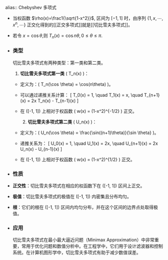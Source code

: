 alias:: Chebyshev 多项式

- 当权函数 $\rho(x)=\frac1{\sqrt{1-x^2}}$, 区间为 $[-1,1]$ 时，由序列 $\{1,x,\cdots,x^n,\cdots\}$ 正交化得到的[[正交多项式]]就是[[切比雪夫多项式]]。
- 若令 $x=\cos\theta$,则 $T_n(x)=\cos n\theta,0\leq\theta\leq\pi.$
- ### 类型
  切比雪夫多项式有两种类型：第一类和第二类。
  
  1. **切比雪夫多项式第一类** \( T_n(x) \)：
	- 定义为：\( T_n(\cos \theta) = \cos(n\theta) \)。
	- 可以通过递推关系计算：
	  \[ T_0(x) = 1, \quad T_1(x) = x, \quad T_{n+1}(x) = 2x T_n(x) - T_{n-1}(x) \]
	- 在 \([-1, 1]\) 上相对于权函数 \( w(x) = (1-x^2)^{-1/2} \) 正交。
	  
	  2. **切比雪夫多项式第二类** \( U_n(x) \)：
	- 定义为：\( U_n(\cos \theta) = \frac{\sin((n+1)\theta)}{\sin \theta} \)。
	- 递推关系为：
	  \[ U_0(x) = 1, \quad U_1(x) = 2x, \quad U_{n+1}(x) = 2x U_n(x) - U_{n-1}(x) \]
	- 在 \([-1, 1]\) 上相对于权函数 \( w(x) = (1-x^2)^{1/2} \) 正交。
- ### 性质
- **正交性**：切比雪夫多项式在相应的权函数下在 \([-1, 1]\) 区间上正交。
- **极值**：切比雪夫多项式的极值在 \([-1, 1]\) 内密集且分布均匀。
- **根**：它们的根在 \([-1, 1]\) 区间内均匀分布，并在这个区间的边界点处取得极值。
- ### 应用
  切比雪夫多项式在最小最大逼近问题（Minimax Approximation）中非常重要，常用于优化问题和数值分析中。在工程学中，它们用于设计滤波器和控制系统。在计算机图形学中，切比雪夫多项式有助于减少数值误差。